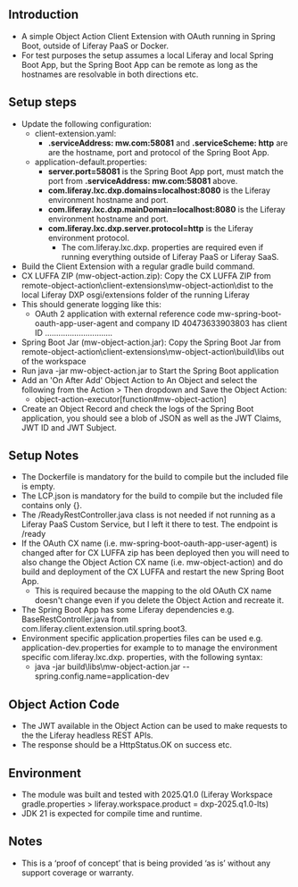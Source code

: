 ## Introduction ##
- A simple Object Action Client Extension with OAuth running in Spring Boot, outside of Liferay PaaS or Docker.
- For test purposes the setup assumes a local Liferay and local Spring Boot App, but the Spring Boot App can be remote as long as the hostnames are resolvable in both directions etc.

## Setup steps ##
- Update the following configuration:
  - client-extension.yaml:
    - **.serviceAddress: mw.com:58081** and **.serviceScheme: http** are are the hostname, port and protocol of the Spring Boot App.
  - application-default.properties:
    - **server.port=58081** is the Spring Boot App port, must match the port from **.serviceAddress: mw.com:58081** above.
    - **com.liferay.lxc.dxp.domains=localhost:8080** is the Liferay environment hostname and port.
    - **com.liferay.lxc.dxp.mainDomain=localhost:8080** is the Liferay environment hostname and port.
    - **com.liferay.lxc.dxp.server.protocol=http** is the Liferay environment protocol.
        - The com.liferay.lxc.dxp. properties are required even if running everything outside of Liferay PaaS or Liferay SaaS.
- Build the Client Extension with a regular gradle build command.
- CX LUFFA ZIP (mw-object-action.zip): Copy the CX LUFFA ZIP from remote-object-action\client-extensions\mw-object-action\dist to the local Liferay DXP osgi/extensions folder of the running Liferay
- This should generate logging like this:
  - OAuth 2 application with external reference code mw-spring-boot-oauth-app-user-agent and company ID 40473633903803 has client ID ..............................
- Spring Boot Jar (mw-object-action.jar): Copy the Spring Boot Jar from remote-object-action\client-extensions\mw-object-action\build\libs out of the workspace
- Run java -jar mw-object-action.jar to Start the Spring Boot application
- Add an 'On After Add' Object Action to An Object and select the following from the Action > Then dropdown and Save the Object Action:
  - object-action-executor[function#mw-object-action]
- Create an Object Record and check the logs of the Spring Boot application, you should see a blob of JSON as well as the JWT Claims, JWT ID and JWT Subject.

## Setup Notes ##
- The Dockerfile is mandatory for the build to compile but the included file is empty.
- The LCP.json is mandatory for the build to compile but the included file contains only {}.
- The /ReadyRestController.java class is not needed if not running as a Liferay PaaS Custom Service, but I left it there to test. The endpoint is /ready
- If the OAuth CX name (i.e. mw-spring-boot-oauth-app-user-agent) is changed after for CX LUFFA zip has been deployed then you will need to also change the Object Action CX name (i.e. mw-object-action) and do build and deployment of the CX LUFFA and restart the new Spring Boot App.
   - This is required because the mapping to the old OAuth CX name doesn't change even if you delete the Object Action and recreate it.
- The Spring Boot App has some Liferay dependencies e.g. BaseRestController.java from com.liferay.client.extension.util.spring.boot3.
- Environment specific application.properties files can be used e.g. application-dev.properties for example to to manage the environment specific com.liferay.lxc.dxp. properties, with the following syntax:
  - java -jar build\libs\mw-object-action.jar --spring.config.name=application-dev

## Object Action Code ##
- The JWT available in the Object Action can be used to make requests to the the Liferay headless REST APIs.
- The response should be a HttpStatus.OK on success etc.

## Environment ##
- The module was built and tested with 2025.Q1.0 (Liferay Workspace gradle.properties > liferay.workspace.product = dxp-2025.q1.0-lts)
- JDK 21 is expected for compile time and runtime.

## Notes ##
- This is a ‘proof of concept’ that is being provided ‘as is’ without any support coverage or warranty.
